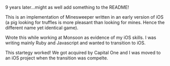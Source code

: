 9 years later...might as well add something to the README!

This is an implementation of Minesweeper written in an early version of iOS (a pig looking for truffles is more pleasant than looking for mines. Hence the different name yet identical game).

Wrote this while working at Monsoon as evidence of my iOS skills. I was writing mainly Ruby and Javascript and wanted to transition to iOS. 

This startegy worked! We got acquired by Capital One and I was moved to an iOS project when the transition was compelte.
